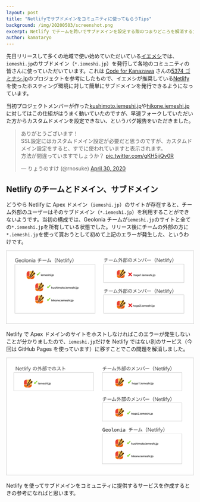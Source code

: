 ```yaml
---
layout: post
title: "Netlifyでサブドメインをコミュニティに使ってもらうTips"
background: /img/20200503/screenshot.png
excerpt: Netlify でチームを跨いでサブドメインを設定する際のつまりどころを解消する方法について紹介します。
author: kamataryo
---
```


先日リリースして多くの地域で使い始めていただいている[イエメシ](https://iemeshi.jp)では、`iemeshi.jp`のサブドメイン（`*.iemeshi.jp`）を発行して各地のコミュニティの皆さんに使っていただいています。これは [Code for Kanazawa](https://codeforkanazawa.org/) さんの[5374 ゴミナシ.jp](http://5374.jp/)のプロジェクトを参考にしたもので、イエメシが推奨している[Netlify](https://www.netlify.com/)を使ったホスティング環境に対して簡単にサブドメインを発行できるようになっています。

当初プロジェクトメンバーが作った[kushimoto.iemeshi.jp](https://kushimoto.iemeshi.jp)や[hikone.iemeshi.jp](https://hikone.iemeshi.jp)に対してはこの仕組がはうまく動いていたのですが、早速フォークしていただいた方からカスタムドメインを設定できない、というバグ報告をいただきました。

<blockquote class="twitter-tweet"><p lang="ja" dir="ltr">ありがとうございます！<br>SSL設定にはカスタムドメイン設定が必要だと思うのですが、カスタムドメイン設定をすると、すでに使われていますと表示されます。<br>方法が間違っていますでしょうか？ <a href="https://t.co/gKH5jiQv0R">pic.twitter.com/gKH5jiQv0R</a></p>&mdash; りょうのすけ (@rnosuke) <a href="https://twitter.com/rnosuke/status/1255777294141935616?ref_src=twsrc%5Etfw">April 30, 2020</a></blockquote> <script async src="https://platform.twitter.com/widgets.js" charset="utf-8"></script>

## Netlify のチームとドメイン、サブドメイン

どうやら Netlify に Apex ドメイン（`iemeshi.jp`）のサイトが存在すると、チーム外部のユーザーはそのサブドメイン（`*.iemeshi.jp`）を利用することができないようです。当初の構成では、Geolonia チームが`iemeshi.jp`のサイトと全ての`*.iemeshi.jp`を所有している状態でした。リリース後にチームの外部の方に`*.iemeshi.jp`を使って貰おうとして初めて上記のエラーが発生した、というわけです。

![](/img/20200503/01.png)

Netlify で Apex ドメインのサイトをホストしなければこのエラーが発生しないことが分かりましたので、`iemeshi.jp`だけを Netlify ではない別のサービス（今回は GitHub Pages を使っています）に移すことでこの問題を解消しました。

![](/img/20200503/02.png)

Netlify を使ってサブドメインをコミュニティに提供するサービスを作成するときの参考になればと思います。
